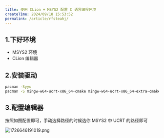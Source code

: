```yaml
---
title: 使用 CLion + MSYS2 配置 C 语言编程环境
createTime: 2024/09/18 15:53:52
permalink: /article/rfsteahj/
---
```


## 1.下好环境

- MSYS2 环境
- CLion 编辑器

## 2.安装驱动

```bash
pacman -Syyu
pacman -S mingw-w64-ucrt-x86_64-cmake mingw-w64-ucrt-x86_64-extra-cmake-modules mingw-w64-ucrt-x86_64-make mingw-w64-ucrt-x86_64-gdb mingw-w64-ucrt-x86_64-toolchain
```

## 3.配置编辑器

按照如图配置即可，手动选择路径的时候选你 MSYS2 中 UCRT 的路径即可

![1726646191019.png](https://img.huankong.top/i/2024/09/18/66ea87b0071b3.png)
